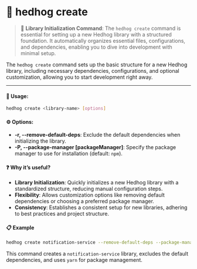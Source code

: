# 🦔 hedhog create

> 🚀 **Library Initialization Command**: The `hedhog create` command is essential for setting up a new Hedhog library with a structured foundation. It automatically organizes essential files, configurations, and dependencies, enabling you to dive into development with minimal setup.

The `hedhog create` command sets up the basic structure for a new Hedhog library, including necessary dependencies, configurations, and optional customization, allowing you to start development right away.

---

#### 🚀 Usage:

```bash
hedhog create <library-name> [options]
```

#### ⚙️ Options:

- **-r, --remove-default-deps**: Exclude the default dependencies when initializing the library.
- **-P, --package-manager [packageManager]**: Specify the package manager to use for installation (default: `npm`).

#### ❓ Why it’s useful?

- **Library Initialization**: Quickly initializes a new Hedhog library with a standardized structure, reducing manual configuration steps.
- **Flexibility**: Allows customization options like removing default dependencies or choosing a preferred package manager.
- **Consistency**: Establishes a consistent setup for new libraries, adhering to best practices and project structure.

#### 📋 Example

```bash
hedhog create notification-service --remove-default-deps --package-manager yarn
```

This command creates a `notification-service` library, excludes the default dependencies, and uses `yarn` for package management.
